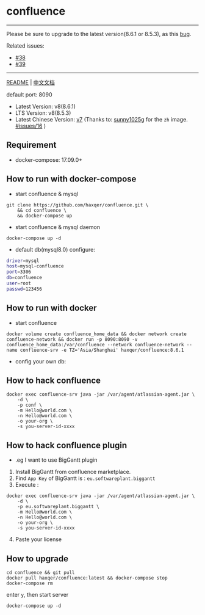 # confluence

---
Please be sure to upgrade to the latest version(8.6.1 or 8.5.3), as this [bug](https://confluence.atlassian.com/security/cve-2023-22518-improper-authorization-vulnerability-in-confluence-data-center-and-server-1311473907.html).

Related issues:
+ [#38](https://github.com/haxqer/confluence/issues/38)
+ [#39](https://github.com/haxqer/confluence/issues/39)

---
[README](README.md) | [中文文档](README_zh.md)

default port: 8090

+ Latest Version: v8(8.6.1)
+ LTS Version: v8(8.5.3)
+ Latest Chinese Version: [v7](https://github.com/haxqer/confluence/tree/latest-zh) (Thanks to: [sunny1025g](https://github.com/sunny1025g) for the `zh` image. [#issues/16](https://github.com/haxqer/confluence/issues/16) )

## Requirement
- docker-compose: 17.09.0+

## How to run with docker-compose

- start confluence & mysql

```
git clone https://github.com/haxqer/confluence.git \
    && cd confluence \
    && docker-compose up
```

- start confluence & mysql daemon

```
docker-compose up -d
```

- default db(mysql8.0) configure:

```bash
driver=mysql
host=mysql-confluence
port=3306
db=confluence
user=root
passwd=123456
```

## How to run with docker

- start confluence

```
docker volume create confluence_home_data && docker network create confluence-network && docker run -p 8090:8090 -v confluence_home_data:/var/confluence --network confluence-network --name confluence-srv -e TZ='Asia/Shanghai' haxqer/confluence:8.6.1
```

- config your own db:


## How to hack confluence

```
docker exec confluence-srv java -jar /var/agent/atlassian-agent.jar \
    -d \
    -p conf \
    -m Hello@world.com \
    -n Hello@world.com \
    -o your-org \
    -s you-server-id-xxxx
```

## How to hack confluence plugin

- .eg I want to use BigGantt plugin
1. Install BigGantt from confluence marketplace.
2. Find `App Key` of BigGantt is : `eu.softwareplant.biggantt`
3. Execute :

```
docker exec confluence-srv java -jar /var/agent/atlassian-agent.jar \
    -d \
    -p eu.softwareplant.biggantt \
    -m Hello@world.com \
    -n Hello@world.com \
    -o your-org \
    -s you-server-id-xxxx
```

4. Paste your license


## How to upgrade

```shell
cd confluence && git pull
docker pull haxqer/confluence:latest && docker-compose stop
docker-compose rm
```

enter `y`, then start server

```shell
docker-compose up -d
```

